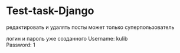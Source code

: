 # Test-task-Django
 редактировать и удалять посты может только суперпользователь
 
логин и пароль уже созданного 
Username: kulib    
Password: 1
